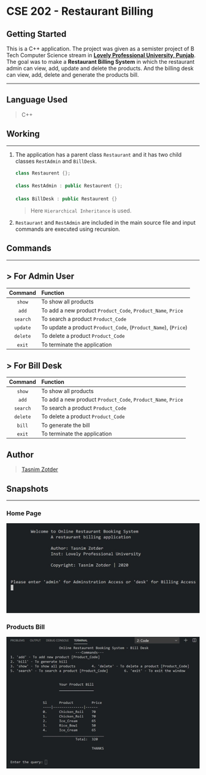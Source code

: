 # CSE 202 - Restaurant Billing

## Getting Started

This is a C++ application. The project was given as a semister project of B Tech Computer Science stream in **[Lovely Professional University, Punjab](https://www.lpu.in)**. The goal was to make a **Restaurant Billing System** in which the restaurant admin can view, add, update and delete the products. And the billing desk can view, add, delete and generate the products bill.

---

## Language Used

> C++

## Working

---

1. The application has a parent class `Restaurant` and it has two child classes `RestAdmin` and `BillDesk`.

   ```cpp
   class Restaurent {};

   class RestAdmin : public Restaurent {};

   class BillDesk : public Restaurent {}
   ```

   > Here `Hierarchical Inheritance` is used.

2. `Restaurant` and `RestAdmin` are included in the main source file and input commands are executed using recursion.

## Commands

---

## > For Admin User

| Command  | Function                                                        |
| :------: | :-------------------------------------------------------------- |
|  `show`  | To show all products                                            |
|  `add`   | To add a new product `Product_Code`, `Product_Name`, `Price`    |
| `search` | To search a product `Product_Code`                              |
| `update` | To update a product `Product_Code`, (`Product_Name`), (`Price`) |
| `delete` | To delete a product `Product_Code`                              |
|  `exit`  | To terminate the application                                    |

## > For Bill Desk

| Command  | Function                                                     |
| :------: | :----------------------------------------------------------- |
|  `show`  | To show all products                                         |
|  `add`   | To add a new product `Product_Code`, `Product_Name`, `Price` |
| `search` | To search a product `Product_Code`                           |
| `delete` | To delete a product `Product_Code`                           |
|  `bill`  | To generate the bill                                         |
|  `exit`  | To terminate the application                                 |

## Author

> [Tasnim Zotder](https://github.com/tasnimzotder)

## Snapshots

---

### Home Page

![Home Page](./assets/home_page.jpg)

### Products Bill

![Bill](./assets/bill_output.jpg)
